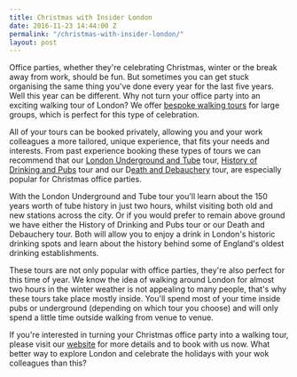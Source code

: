 ```yaml
---
title: Christmas with Insider London
date: 2016-11-23 14:44:00 Z
permalink: "/christmas-with-insider-london/"
layout: post
---
```


Office parties, whether they're celebrating Christmas, winter or the break away from work, should be fun. But sometimes you can get stuck organising the same thing you've done every year for the last five years. Well this year can be different. Why not turn your office party into an exciting walking tour of London? We offer [bespoke walking tours](http://www.insider-london.co.uk/special-occasions/) for large groups, which is perfect for this type of celebration.  
 
All of your tours can be booked privately, allowing you and your work colleagues a more tailored, unique experience, that fits your needs and interests. From past experience booking these types of tours we can recommend that our [London Underground and Tube](http://www.insider-london.co.uk/tours/london-underground-and-tube-tour/) tour, [History of Drinking and Pubs](http://www.insider-london.co.uk/tours/history-of-drinking-and-pubs/) tour and our D[eath and Debauchery](http://www.insider-london.co.uk/tours/the-death-and-debauchery-tour/) tour, are especially popular for Christmas office parties.  
 
With the London Underground and Tube tour you'll learn about the 150 years worth of tube history in just two hours, whilst visiting both old and new stations across the city. Or if you would prefer to remain above ground we have either the History of Drinking and Pubs tour or our Death and Debauchery tour. Both will allow you to enjoy a drink in London's historic drinking spots and learn about the history behind some of England's oldest drinking establishments. 
 
These tours are not only popular with office parties, they're also perfect for this time of year. We know the idea of walking around London for almost two hours in the winter weather is not appealing to many people, that's why these tours take place mostly inside. You'll spend most of your time inside pubs or underground (depending on which tour you choose) and will only spend a little time outside walking from venue to venue.  
 
If you're interested in turning your Christmas office party into a walking tour, please visit our [website](http://www.insider-london.co.uk) for more details and to book with us now. What better way to explore London and celebrate the holidays with your wok colleagues than this?